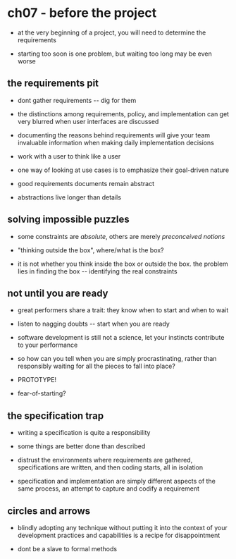 # ch07 - before the project

- at the very beginning of a project, you will need to determine the requirements

- starting too soon is one problem, but waiting too long may be even worse

## the requirements pit

- dont gather requirements -- dig for them

- the distinctions among requirements, policy, and implementation can get very
  blurred when user interfaces are discussed

- documenting the reasons behind requirements will give your team invaluable
  information when making daily implementation decisions

- work with a user to think like a user

- one way of looking at use cases is to emphasize their goal-driven nature

- good requirements documents remain abstract

- abstractions live longer than details

## solving impossible puzzles

- some constraints are *absolute*, others are merely *preconceived notions*

- "thinking outside the box", where/what is the box?

- it is not whether you think inside the box or outside the box. the problem
  lies in finding the box -- identifying the real constraints

## not until you are ready

- great performers share a trait: they know when to start and when to wait

- listen to nagging doubts -- start when you are ready

- software development is still not a science, let your instincts contribute to your performance

- so how can you tell when you are simply procrastinating, rather than
  responsibly waiting for all the pieces to fall into place?

- PROTOTYPE!

- fear-of-starting?

## the specification trap

- writing a specification is quite a responsibility

- some things are better done than described

- distrust the environments where requirements are gathered, specifications are
  written, and then coding starts, all in isolation

- specification and implementation are simply different aspects of the same
  process, an attempt to capture and codify a requirement

## circles and arrows

- blindly adopting any technique without putting it into the context of your
  development practices and capabilities is a recipe for disappointment

- dont be a slave to formal methods
